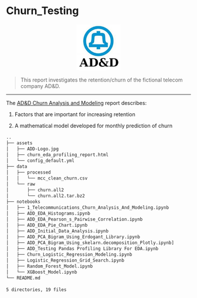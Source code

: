 # Churn_Testing

<p align="center">
  <img src="assets/ADD-Logo.jpg" width=120/>
</p>

>This report investigates the retention/churn of the fictional telecom company AD&D.

---


The [AD&D Churn Analysis and Modeling](https://github.com/mcc-us/Churn_Testing/blob/main/notebooks/1_Telecommunications_Churn_Analysis_And_Modeling.ipynb) report describes: 

1. Factors that are important for increasing retention

2. A mathematical model developed for monthly prediction of churn


```
..
├── assets
│   ├── ADD-Logo.jpg
│   ├── churn_eda_profiling_report.html
│   └── config_default.yml
├── data
│   ├── processed
│   │   └── mcc_clean_churn.csv
│   └── raw
│       ├── churn.all2
│       └── churn.all2.tar.bz2
├── notebooks
│   ├── 1_Telecommunications_Churn_Analysis_And_Modeling.ipynb
│   ├── ADD_EDA_Histograms.ipynb
│   ├── ADD_EDA_Pearson_s_Pairwise_Correlation.ipynb
│   ├── ADD_EDA_Pie_Chart.ipynb
│   ├── ADD_Initial_Data_Analysis.ipynb
│   ├── ADD_PCA_Bigram_Using_Erdogant_Library.ipynb
│   ├── ADD_PCA_Bigram_Using_skelarn.decomposition_Plotly.ipynb]
│   ├── ADD_Testing Pandas Profiling Library For EDA.ipynb
│   ├── Churn_Logistic_Regression_Modeling.ipynb
│   ├── Logistic_Regression_Grid_Search.ipynb
│   ├── Random_Forest_Model.ipynb
│   └── XGBoost_Model.ipynb
└── README.md

5 directories, 19 files
```
